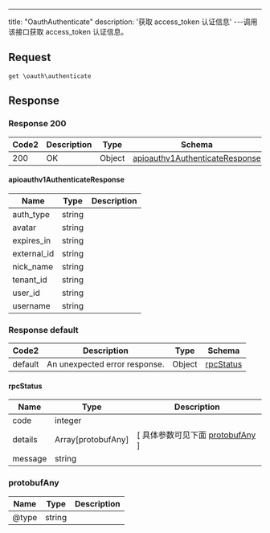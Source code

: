 ---
title: "OauthAuthenticate"
description: '获取 access_token 认证信息'
---调用该接口获取 access_token 认证信息。



## Request


```
get \oauth\authenticate
```

## Response

### Response  200 
| Code2 | Description | Type | Schema |
| ---- | ----------- | ------ | ------ |
| 200 | OK | Object | [apioauthv1AuthenticateResponse](#apioauthv1AuthenticateResponse) |

#### apioauthv1AuthenticateResponse

| Name | Type | Description | 
| ---- | ---- | ----------- |     
| auth_type | string |  |      
| avatar | string |  |      
| expires_in | string |  |      
| external_id | string |  |      
| nick_name | string |  |      
| tenant_id | string |  |      
| user_id | string |  |      
| username | string |  |   



### Response  default 
| Code2 | Description | Type | Schema |
| ---- | ----------- | ------ | ------ |
| default | An unexpected error response. | Object | [rpcStatus](#rpcStatus) |

#### rpcStatus

| Name | Type | Description | 
| ---- | ---- | ----------- |     
| code | integer |  |          
| details | Array[protobufAny] |  [ 具体参数可见下面 [protobufAny](#protobufAny) ] |       
| message | string |  |   

### protobufAny
| Name | Type | Description | 
| ---- | ---- | ----------- |     
| @type | string |  |   



